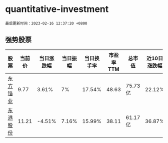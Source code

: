 # quantitative-investment

`最后更新时间：2023-02-16 12:37:20 +0800`

## 强势股票

|股票|当前价|当日涨跌幅|当日振幅|当日换手率|市盈率TTM|总市值|近10日涨跌幅|
|----|----|----|----|----|----|----|----|
|[东方锆业](https://xueqiu.com/S/SZ002167)|9.77|3.61%|7%|17.54%|48.63|75.73亿|22.12%|
|[东港股份](https://xueqiu.com/S/SZ002117)|11.21|-4.51%|7.16%|15.99%|38.11|61.17亿|36.87%|
